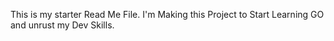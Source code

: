 This is my starter Read Me File. I'm Making this Project to Start Learning GO and unrust my Dev Skills.
